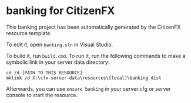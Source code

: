 # banking for CitizenFX

This banking project has been automatically generated by the CitizenFX resource template.

To edit it, open `banking.sln` in Visual Studio.

To build it, run `build.cmd`. To run it, run the following commands to make a symbolic link in your server data directory:

```dos
cd /d [PATH TO THIS RESOURCE]
mklink /d X:\cfx-server-data\resources\[local]\banking dist
```

Afterwards, you can use `ensure banking` in your server.cfg or server console to start the resource.